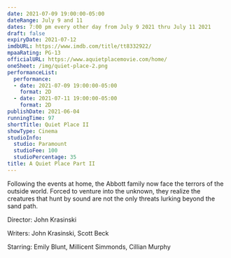 ```yaml
---
date: 2021-07-09 19:00:00-05:00
dateRange: July 9 and 11
dates: 7:00 pm every other day from July 9 2021 thru July 11 2021
draft: false
expiryDate: 2021-07-12
imdbURL: https://www.imdb.com/title/tt8332922/
mpaaRating: PG-13
officialURL: https://www.aquietplacemovie.com/home/
oneSheet: /img/quiet-place-2.png
performanceList:
  performance:
  - date: 2021-07-09 19:00:00-05:00
    format: 2D
  - date: 2021-07-11 19:00:00-05:00
    format: 2D
publishDate: 2021-06-04
runningTime: 97
shortTitle: Quiet Place II
showType: Cinema
studioInfo:
  studio: Paramount
  studioFee: 100
  studioPercentage: 35
title: A Quiet Place Part II
---
```


Following the events at home, the Abbott family now face the terrors of the outside world. Forced to venture into the unknown, they realize the creatures that hunt by sound are not the only threats lurking beyond the sand path.

Director: John Krasinski

Writers: John Krasinski, Scott Beck

Starring: Emily Blunt, Millicent Simmonds, Cillian Murphy